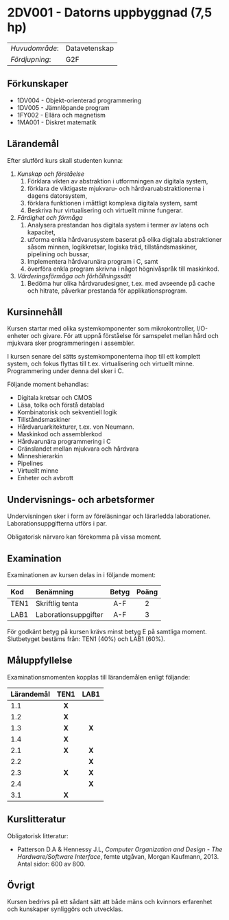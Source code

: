 # 2DV001 - Datorns uppbyggnad (7,5 hp)

|     |     |
| --- | --- | 
| *Huvudområde*: | Datavetenskap | 
| *Fördjupning*: | G2F | 

## Förkunskaper

- 1DV004 - Objekt-orienterad programmering
- 1DV005 - Jämnlöpande program
- 1FY002 - Ellära och magnetism
- 1MA001 - Diskret matematik

## Lärandemål

Efter slutförd kurs skall studenten kunna:

1. *Kunskap och förståelse*
    1. Förklara vikten av abstraktion i utformningen av digitala system,
    2. förklara de viktigaste mjukvaru- och hårdvaruabstraktionerna i dagens datorsystem,
    3. förklara funktionen i måttligt komplexa digitala system, samt
    4. Beskriva hur virtualisering och virtuellt minne fungerar.
2. *Färdighet och förmåga*
    1. Analysera prestandan hos digitala system i termer av latens och kapacitet,
    2. utforma enkla hårdvarusystem baserat på olika digitala abstraktioner såsom minnen, logikkretsar, logiska träd, tillståndsmaskiner, pipelining och bussar,
    3. Implementera hårdvarunära program i C, samt
    4. överföra enkla program skrivna i något högnivåspråk till maskinkod.
3. *Värderingsförmåga och förhållningssätt*
    1. Bedöma hur olika hårdvarudesigner, t.ex. med avseende på cache och hitrate, påverkar prestanda för applikationsprogram.

## Kursinnehåll

Kursen startar med olika systemkomponenter som mikrokontroller, I/O-enheter och givare. För att uppnå förståelse för samspelet mellan hård och mjukvara sker programmeringen i assembler.

I kursen senare del sätts systemkomponenterna ihop till ett komplett system, och fokus flyttas till t.ex. virtualisering och virtuellt minne. Programmering under denna del sker i C.

Följande moment behandlas:

- Digitala kretsar och CMOS
- Läsa, tolka och förstå datablad
- Kombinatorisk och sekventiell logik
- Tillståndsmaskiner
- Hårdvaruarkitekturer, t.ex. von Neumann.
- Maskinkod och assemblerkod
- Hårdvarunära programmering i C
- Gränslandet mellan mjukvara och hårdvara
- Minneshierarkin
- Pipelines
- Virtuellt minne
- Enheter och avbrott

## Undervisnings- och arbetsformer

Undervisningen sker i form av föreläsningar och lärarledda laborationer. Laborationsuppgifterna utförs i par.

Obligatorisk närvaro kan förekomma på vissa moment.

## Examination

Examinationen av kursen delas in i följande moment:

| Kod  | Benämning             | Betyg | Poäng | 
| :--- | :-------------------- | :---: | :---: |
| TEN1 | Skriftlig tenta       | A-F   | 2   |
| LAB1 | Laborationsuppgifter  | A-F   | 3   |

För godkänt betyg på kursen krävs minst betyg E på samtliga moment. Slutbetyget bestäms från: TEN1 (40%) och LAB1 (60%).

## Måluppfyllelse

Examinationsmomenten kopplas till lärandemålen enligt följande:

| Lärandemål | TEN1  | LAB1  |
| :--------- | :---: | :---: |
| 1.1        | **X** |       |
| 1.2        | **X** |       |
| 1.3        | **X** | **X** |
| 1.4        | **X** |       |
| 2.1        | **X** | **X** |
| 2.2        |       | **X** |
| 2.3        | **X** | **X** |
| 2.4        |       | **X** |
| 3.1        | **X** |       |

## Kurslitteratur

Obligatorisk litteratur:

- Patterson D.A & Hennessy J.L, *Computer Organization and Design - The Hardware/Software Interface*, femte utgåvan, Morgan Kaufmann, 2013. Antal sidor:  600 av 800.

## Övrigt

Kursen bedrivs på ett sådant sätt att både mäns och kvinnors erfarenhet och kunskaper synliggörs och utvecklas.